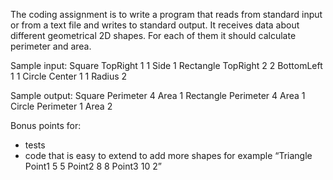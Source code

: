 The coding assignment is to write a program that reads from standard input or from a text file and writes to standard output.
It receives data about different geometrical 2D shapes. For each of them it should calculate perimeter and area.

Sample input:
Square TopRight 1 1 Side 1
Rectangle TopRight 2 2 BottomLeft 1 1
Circle Center 1 1 Radius 2

Sample output:
Square Perimeter 4 Area 1
Rectangle Perimeter 4 Area 1
Circle Perimeter 1 Area 2

Bonus points for:
- tests
- code that is easy to extend to add more shapes
for example “Triangle Point1 5 5 Point2 8 8 Point3 10 2”
